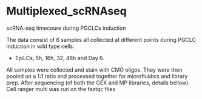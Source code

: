 # Multiplexed_scRNAseq

scRNA-seq timecoure during PGCLCs induction

The data consist of 6 samples all collected at different points during PGCLC induction in wild type cells:

-   EpiLCs, 5h, 16h, 32, 48h and Day 6.

All samples were collected and stain with CMO oligos. They were then pooled on a 1:1 ratio and processed together for microfluidics and library prep. After sequencing (of both the GEX and MP libraries, details bellow). Cell ranger multi was run on the fastqc files
